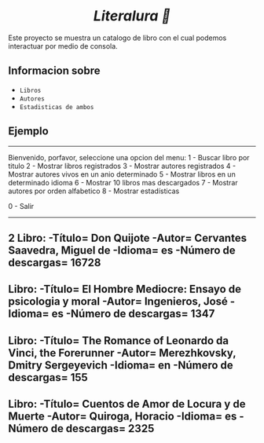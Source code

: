 <h1 align="center"><em>Literalura 📖</em></h1>
Este proyecto se muestra un catalogo de libro con el cual podemos interactuar por medio de consola.

## Informacion sobre

- `Libros`
- `Autores`
- `Estadisticas de ambos`

## Ejemplo 
**************************************************
Bienvenido, porfavor, seleccione una opcion del menu:
1 - Buscar libro por titulo
2 - Mostrar libros registrados
3 - Mostrar autores registrados
4 - Mostrar autores vivos en un anio determinado
5 - Mostrar libros en un determinado idioma
6 - Mostrar 10 libros mas descargados
7 - Mostrar autores por orden alfabetico
8 - Mostrar estadísticas


0 - Salir
**************************************************
2
Libro: 
 -Título= Don Quijote
 -Autor= Cervantes Saavedra, Miguel de
 -Idioma= es
 -Número de descargas= 16728
---------------

Libro: 
 -Título= El Hombre Mediocre: Ensayo de psicologia y moral
 -Autor= Ingenieros, José
 -Idioma= es
 -Número de descargas= 1347
---------------

Libro: 
 -Título= The Romance of Leonardo da Vinci, the Forerunner
 -Autor= Merezhkovsky, Dmitry Sergeyevich
 -Idioma= en
 -Número de descargas= 155
---------------

Libro: 
 -Título= Cuentos de Amor de Locura y de Muerte
 -Autor= Quiroga, Horacio
 -Idioma= es
 -Número de descargas= 2325
---------------
